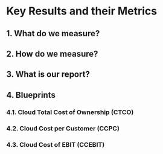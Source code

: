 # Key Results and their Metrics

## 1. What do we measure?

## 2. How do we measure?

## 3. What is our report?

## 4. Blueprints

### 4.1. Cloud Total Cost of Ownership (CTCO)

### 4.2. Cloud Cost per Customer (CCPC)

### 4.3. Cloud Cost of EBIT (CCEBIT)